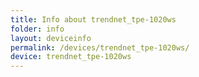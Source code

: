 ```yaml
---
title: Info about trendnet_tpe-1020ws
folder: info
layout: deviceinfo
permalink: /devices/trendnet_tpe-1020ws/
device: trendnet_tpe-1020ws
---
```

